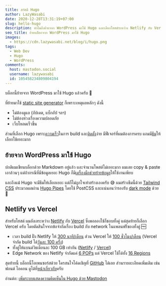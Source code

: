 ```yaml
---
title: สวัสดี Hugo
author: LazyWasabi
date: 2020-12-28T13:31:19+07:00
slug: hello-hugo
description: ทำไมถึงย้ายจาก WordPress มาใช้ Hugo และเลือกโฮสต์ระหว่าง Netlify กับ Vercel
seo_title: ย้ายบล็อกจาก WordPress มาใช้ Hugo
images:
  - https://cdn.lazywasabi.net/blog/i/hugo.png
tags:
  - Web Dev
  - Hugo
  - WordPress
comments:
  host: mastodon.social
  username: lazywasabi
  id: 105458234809804194
---
```


บล็อกนี้ย้ายจาก WordPress มาใช้ Hugo แล้วครับ 🎉

ที่ย้ายมาใช้ [static site generator](https://jamstack.org/generators/) ก็เพราะเหตุผลหลักๆ ดังนี้

- ไม่ต้องดูแล (อัปเดต, แบ็กอัป ฯลฯ)
- ไม่ต้องห่วงเรื่องความปลอดภัย
- เว็บโหลดเร็วขึ้น

ส่วนที่เลือก Hugo เพราะ[ความเร็ว](https://css-tricks.com/comparing-static-site-generator-build-times/)ในการ build และ[ติดตั้ง](https://gohugo.io/getting-started/installing/)ง่าย มีฟีเจอร์ที่ผมต้องการครบ แถมมี[ธีม](https://themes.gohugo.io)ให้เลือกใช้เยอะมาก

## ย้ายจาก WordPress มาใช้ Hugo

ปกติผมเขียนบล็อกด้วย Markdown อยู่แล้ว และจำนวนโพสต์ไม่เยอะมาก ผมเลย copy & paste เอาล้วนๆ แต่ถ้ากรณีที่มีข้อมูลเยอะ Hugo ก็มี[เครื่องมือช่วยย้ายข้อมูล](https://gohugo.io/tools/migrations/)ให้ใช้งานเพียบ

และถึงแม้ Hugo จะมีธีมให้เลือกเยอะ แต่ก็ไม่ถูกใจเท่าสร้างเองครับ 😅 ผมสร้างธีมนี้ด้วย [Tailwind CSS](https://tailwindcss.com) ประมวลผลผ่าน [Hugo Pipes](https://gohugo.io/hugo-pipes/introduction/) โดยใช้ PostCSS และแน่นอนว่ารองรับ [dark mode](/blog/website-dark-theme-prefers-color-scheme/) ด้วย 🌙

## Netlify vs Vercel

สำหรับโฮสต์ ผมลังเลระหว่าง [Netlify](https://www.netlify.com) กับ [Vercel](https://vercel.com) ซึ่งพอลองใช้ก็ชอบทั้งคู่ แต่สุดท้ายก็เลือก Vercel ครับ โดยตัดสินใจจากข้อจำกัดเรื่อง build กับ network ในแพลนฟรีของทั้งคู่ 🆓

- เวลา build ฝั่ง Netlify ให้ [300 นาที/เดือน](https://www.netlify.com/pricing/#features-build-minutes) ส่วน Vercel ให้ [100 ชั่วโมง/เดือน](https://vercel.com/docs/platform/fair-use-policy#typical-monthly-usage-guidelines) (Vercel จำกัด build ได้[วันละ 100 ครั้ง](https://vercel.com/docs/platform/limits#general-limits))
- ทั้งคู่ให้แบนด์วิธเดือนละ 100 GB เท่ากัน ([Netlify](https://www.netlify.com/pricing/#features-bandwidth) / [Vercel](https://vercel.com/docs/platform/fair-use-policy#typical-monthly-usage-guidelines))
- Edge Network ของ Netlify จำกัดแค่ [6 POPs](https://www.netlify.com/pricing/#high-performance-edge-points-of-presence) แต่ Vercel ใช้ได้ทั้ง [16 Regions](https://vercel.com/docs/edge-network/regions#routing)

สุดท้ายนี้ บล็อกนี้โอเพนซอร์สด้วย ใครสนใจโค้ดเชิญที่ [GitHub](https://github.com/lazywasabi/blog) ได้เลย ส่วนรายละเอียดเพิ่มเติม เช่น ฟอนต์ ไอคอน ดูได้ที่[หน้าเกี่ยวกับ](/about/#blog)ครับ

อ่านต่อ: [เพิ่มระบบแสดงความคิดเห็นใน Hugo ด้วย Mastodon](/blog/hugo-mastodon-comments/)
